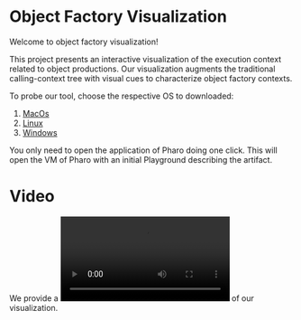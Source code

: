 # Object Factory Visualization

Welcome to object factory visualization!

This project presents an interactive visualization of the execution context related to object productions. Our visualization augments the traditional calling-context tree with visual cues to characterize object factory contexts.

To probe our tool, choose the respective OS to downloaded:

1. [ MacOs ](https://www.dropbox.com/s/iu1e9koxxssg3cq/Memory2.mp4?dl=0)
1. [ Linux ](https://www.dropbox.com/s/iu1e9koxxssg3cq/Memory2.mp4?dl=0)
1. [ Windows](https://www.dropbox.com/s/iu1e9koxxssg3cq/Memory2.mp4?dl=0)

You only need to open the application of Pharo doing one click. This will open the VM of Pharo with an initial Playground describing the artifact.

# Video
We provide a ![tutorial video](https://www.dropbox.com/s/iu1e9koxxssg3cq/Memory2.mp4?dl=0) of our visualization.
